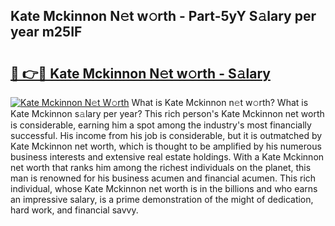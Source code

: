 ## Kate Mckinnon N𝚎t w𝚘rth - Part-5yY S𝚊lary per year m25IF

# <h2><a href="http://gc1givt.nevu.top/?p=Kate+Mckinnon">🔗 👉🔴 Kate Mckinnon N𝚎t w𝚘rth - S𝚊lary</a></h2>

[![Kate Mckinnon N𝚎t W𝚘rth](https://i.imgur.com/Oavwk0R.jpeg)](http://gc1givt.nevu.top/?p=Kate+Mckinnon)
What is Kate Mckinnon n𝚎t w𝚘rth? What is Kate Mckinnon s𝚊lary per year?
This rich person's Kate Mckinnon net worth is considerable, earning him a spot among the industry's most financially successful. His income from his job is considerable, but it is outmatched by Kate Mckinnon net worth, which is thought to be amplified by his numerous business interests and extensive real estate holdings. With a Kate Mckinnon net worth that ranks him among the richest individuals on the planet, this man is renowned for his business acumen and financial acumen. This rich individual, whose Kate Mckinnon net worth is in the billions and who earns an impressive salary, is a prime demonstration of the might of dedication, hard work, and financial savvy.

